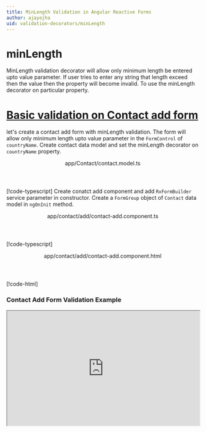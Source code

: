 ```yaml
---
title: MinLength Validation in Angular Reactive Forms
author: ajayojha
uid: validation-decorators/minLength
---
```

# minLength
MinLength validation decorator will allow only minimum length be entered upto value parameter. If user tries to enter any string that length exceed then the value then the property will become invalid. To use the minLength decorator on particular property.
 
# [Basic validation on Contact add form  ](#tab/basic-validation-on-Contact-add-form)
let's create a contact add form with minLength validation. The form will allow only minimum length upto value parameter in the `FormControl` of `countryName`. 
Create contact data model and set the minLength decorator on `countryName` property.
<header class="header-tab-title">app/Contact/contact.model.ts</header>

[!code-typescript[](../../examples/reactive-form-validators/minLength/rxweb-minLength-validation-add-angular-reactive-form/src/app/contact/contact.model.ts?highlight=5)]
Create conatct add component and add `RxFormBuilder` service parameter in constructor. Create a `FormGroup` object of `Contact` data model in `ngOnInit` method.
<header class="header-tab-title">app/contact/add/contact-add.component.ts</header>

[!code-typescript[](../../examples/reactive-form-validators/minLength/rxweb-minLength-validation-add-angular-reactive-form/src/app/contact/add/contact-add.component.ts?highlight=17,21-22)]
<header class="header-tab-title">app/contact/add/contact-add.component.html</header>

[!code-html[](../../examples/reactive-form-validators/minLength/rxweb-minLength-validation-add-angular-reactive-form/src/app/contact/add/contact-add.component.html)]

<h3>Contact Add Form Validation Example</h3>
<iframe src="https://stackblitz.com/edit/rxweb-minLength-validation-add-angular-reactive-form?embed=1&file=src/styles.css&hideExplorer=1&hideNavigation=1&view=preview" width="100%" height="300">

# [Basic validation on Contact edit  form](#tab/basic-validation-on-Contact-edit-form)
<header class="header-tab-title">app/Contact/contact.model.ts</header>

[!code-typescript[](../../examples/reactive-form-validators/minLength/rxweb-minLength-validation-edit-angular-reactive-form/src/app/contact/contact.model.ts?highlight=5)]
<header class="header-tab-title">app/contact/edit/contact-edit.component.ts</header>

[!code-typescript[](../../examples/reactive-form-validators/minLength/rxweb-minLength-validation-edit-angular-reactive-form/src/app/contact/edit/contact-edit.component.ts?highlight=17,21-22)]
<header class="header-tab-title">app/contact/edit/contact-edit.component.html</header>

[!code-html[](../../examples/reactive-form-validators/minLength/rxweb-minLength-validation-edit-angular-reactive-form/src/app/contact/edit/contact-edit.component.html)]

<h3>Contact Edit Form Validation Example</h3>
<iframe src="https://stackblitz.com/edit/rxweb-minLength-validation-edit-angular-reactive-form?embed=1&file=src/styles.css&hideExplorer=1&hideNavigation=1&view=preview" width="100%" height="300">

---

# NumberConfig 
message and conditional expression options are not mandatory to use in the `@minLength()` decorator but value is mandatory. If needed then use the below options.


|Option | Description |
|--- | ---- |
|[conditionalExpression](#conditionalExpression) | Min Length validation should be applied if the condition is matched in the `conditionalExpression` function. Validation framework will pass two parameters at the time of `conditionalExpression` check. Those two parameters are current `FormGroup` value and root `FormGroup` value. You can apply the condition on respective object value.If there is need of dynamic validation means it is not fixed in client code, it will change based on some criterias. In this scenario you can bind the expression based on the expression value is coming from the web server in `string` format. The `conditionalExpression` will work as same as client function. |
|[message](#message) | To override the global configuration message and show the custom message on particular control property. |
|[value](#value) | enter value which you want to restrict string length in the property |

## conditionalExpression 
Type :  `Function`  |  `string` 

Min Length validation should be applied if the condition is matched in the `conditionalExpression` function. Validation framework will pass two parameters at the time of `conditionalExpression` check. Those two parameters are current `FormGroup` value and root `FormGroup` value. You can apply the condition on respective object value.
If there is need of dynamic validation means it is not fixed in client code, it will change based on some criterias. In this scenario you can bind the expression based on the expression value is coming from the web server in `string` format. The `conditionalExpression` will work as same as client function.
 
> Binding `conditionalExpression` with `Function` object.
<header class="header-title">contact.model.ts (Contact class property)</header>

[!code-typescript[](../../examples/reactive-form-validators/minLength/complete-rxweb-minLength-validation-add-angular-reactive-form/src/app/contact/contact.model.ts#L13-L14)]

 
> Binding `conditionalExpression` with `string` datatype.
<header class="header-title">contact.model.ts (Contact class property)</header>

[!code-typescript[](../../examples/reactive-form-validators/minLength/complete-rxweb-minLength-validation-add-angular-reactive-form/src/app/contact/contact.model.ts#L13-L14)]

## message 
Type :  `string` 

To override the global configuration message and show the custom message on particular control property.
 
<header class="header-title">contact.model.ts (Contact class property)</header>

[!code-typescript[](../../examples/reactive-form-validators/minLength/complete-rxweb-minLength-validation-add-angular-reactive-form/src/app/contact/contact.model.ts#L10-L11)]

## value 
Type :  `number` 

enter value which you want to restrict string length in the property
 
<header class="header-title">contact.model.ts (Contact class property)</header>

[!code-typescript[](../../examples/reactive-form-validators/minLength/complete-rxweb-minLength-validation-add-angular-reactive-form/src/app/contact/contact.model.ts#L10-L11)]


# minLength Validation Complete Example
# [Contact Model](#tab/complete-contact)
<header class="header-tab-title">app/contact/contact.model.ts</header>

[!code-typescript[](../../examples/reactive-form-validators/minLength/complete-rxweb-minLength-validation-add-angular-reactive-form/src/app/contact/contact.model.ts)]

# [Address Info Add Component](#tab/complete-contact-add-component)
<header class="header-tab-title">app/contact/add/contact-add.component.ts</header>

[!code-typescript[](../../examples/reactive-form-validators/minLength/complete-rxweb-minLength-validation-add-angular-reactive-form/src/app/contact/add/contact-add.component.ts)]

# [Address Info Add Html Component](#tab/complete-contact-add-html-component)
<header class="header-tab-title">app/contact/add/contact-add.component.html</header>

[!code-html[](../../examples/reactive-form-validators/minLength/complete-rxweb-minLength-validation-add-angular-reactive-form/src/app/contact/add/contact-add.component.html)]

# [Working Example](#tab/complete-working-example)
<iframe src="https://stackblitz.com/edit/complete-rxweb-minLength-validation-add-angular-reactive-form?embed=1&file=src/app/address-info/address&hideNavigation=1&view=preview" width="100%" height="500">

---

# Dynamic Alpha Validation Complete Example
# [Contact Model](#tab/dynamic-contact)
<header class="header-tab-title">app/contact/contact.model.ts</header>

[!code-typescript[](../../examples/reactive-form-validators/minLength/dynamic-rxweb-minLength-validation-add-angular-reactive-form/src/app/contact/contact.model.ts)]

# [Address Info Add Component](#tab/dynamic-contact-add-component)
<header class="header-tab-title">app/contact/add/contact-add.component.ts</header>

[!code-typescript[](../../examples/reactive-form-validators/minLength/dynamic-rxweb-minLength-validation-add-angular-reactive-form/src/app/contact/add/contact-add.component.ts)]

# [Address Info Add Html Component](#tab/dynamic-contact-add-html-component)
<header class="header-tab-title">app/contact/add/contact-add.component.html</header>

[!code-html[](../../examples/reactive-form-validators/minLength/dynamic-rxweb-minLength-validation-add-angular-reactive-form/src/app/contact/add/contact-add.component.html)]

# [Working Example](#tab/dynamic-working-example)
<iframe src="https://stackblitz.com/edit/dynamic-rxweb-minLength-validation-add-angular-reactive-form?embed=1&file=src/app/address-info/address&hideNavigation=1&view=preview" width="100%" height="500">

---






